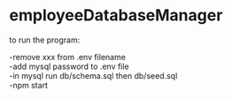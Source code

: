 # employeeDatabaseManager

to run the program:<br>

-remove xxx from .env filename<br>
-add mysql password to .env file<br>
-in mysql run db/schema.sql then db/seed.sql<br>
-npm start<br>


